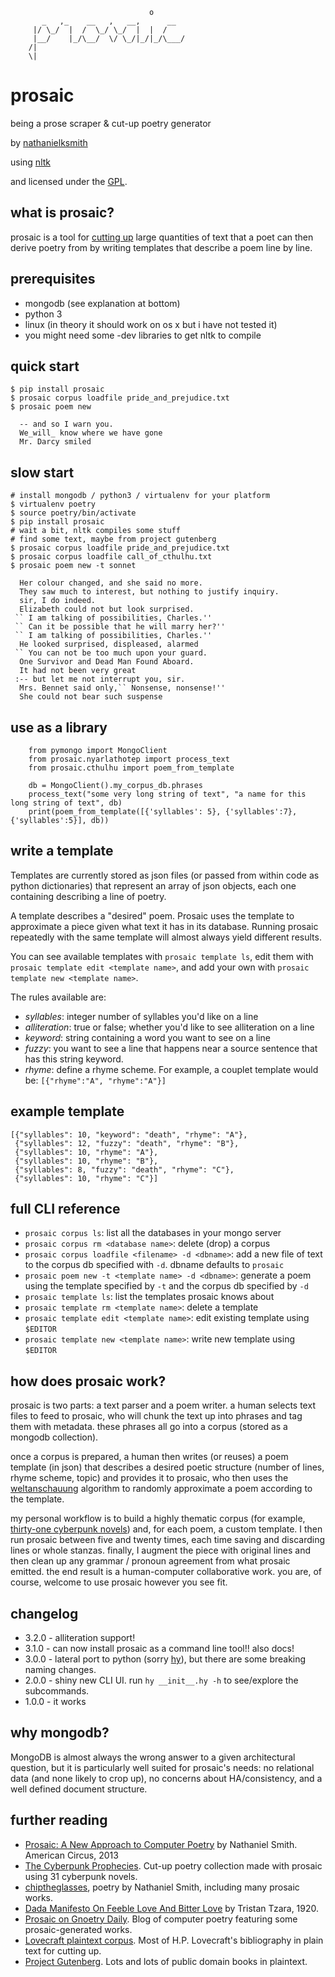                                    o
           _   ,_    __   ,   __,      __
         |/ \_/  |  /  \_/ \_/  |  |  /
         |__/    |_/\__/  \/ \_/|_/|_/\___/
        /|
        \|

# prosaic

being a prose scraper & cut-up poetry generator

by [nathanielksmith](http://chiptheglasses.com)

using [nltk](http://nltk.org)

and licensed under the [GPL](https://www.gnu.org/copyleft/gpl.html).

## what is prosaic?

prosaic is a tool for
[cutting up](https://en.wikipedia.org/wiki/Cut-up_technique) large quantities of
text that a poet can then derive poetry from by writing templates that describe
a poem line by line.

## prerequisites

* mongodb (see explanation at bottom)
* python 3
* linux (in theory it should work on os x but i have not tested it)
* you might need some -dev libraries to get nltk to compile

## quick start

    $ pip install prosaic
    $ prosaic corpus loadfile pride_and_prejudice.txt
    $ prosaic poem new

      -- and so I warn you.
      We_will_ know where we have gone
      Mr. Darcy smiled

## slow start

    # install mongodb / python3 / virtualenv for your platform
    $ virtualenv poetry
    $ source poetry/bin/activate
    $ pip install prosaic
    # wait a bit, nltk compiles some stuff
    # find some text, maybe from project gutenberg
    $ prosaic corpus loadfile pride_and_prejudice.txt
    $ prosaic corpus loadfile call_of_cthulhu.txt
    $ prosaic poem new -t sonnet

      Her colour changed, and she said no more.
      They saw much to interest, but nothing to justify inquiry.
      sir, I do indeed.
      Elizabeth could not but look surprised.
     `` I am talking of possibilities, Charles.''
     `` Can it be possible that he will marry her?''
     `` I am talking of possibilities, Charles.''
      He looked surprised, displeased, alarmed
     `` You can not be too much upon your guard.
      One Survivor and Dead Man Found Aboard.
      It had not been very great
     :-- but let me not interrupt you, sir.
      Mrs. Bennet said only,`` Nonsense, nonsense!''
      She could not bear such suspense

## use as a library

        from pymongo import MongoClient
        from prosaic.nyarlathotep import process_text
        from prosaic.cthulhu import poem_from_template

        db = MongoClient().my_corpus_db.phrases
        process_text("some very long string of text", "a name for this long string of text", db)
        print(poem_from_template([{'syllables': 5}, {'syllables':7}, {'syllables':5}], db))

## write a template

Templates are currently stored as json files (or passed from within code as
python dictionaries) that represent an array of json objects, each one
containing describing a line of poetry.

A template describes a "desired" poem. Prosaic uses the template to approximate a piece given what text it has in its database. Running prosaic repeatedly with the same template will almost always yield different results.

You can see available templates with `prosaic template ls`, edit them with `prosaic template edit <template name>`, and add your own with `prosaic template new <template name>`.

The rules available are:

* _syllables_: integer number of syllables you'd like on a line
* _alliteration_: true or false; whether you'd like to see alliteration on a line
* _keyword_: string containing a word you want to see on a line
* _fuzzy_: you want to see a line that happens near a source sentence that has this string keyword.
* _rhyme_: define a rhyme scheme. For example, a couplet template would be:
  `[{"rhyme":"A", "rhyme":"A"}]`

## example template

    [{"syllables": 10, "keyword": "death", "rhyme": "A"},
     {"syllables": 12, "fuzzy": "death", "rhyme": "B"},
     {"syllables": 10, "rhyme": "A"},
     {"syllables": 10, "rhyme": "B"},
     {"syllables": 8, "fuzzy": "death", "rhyme": "C"},
     {"syllables": 10, "rhyme": "C"}]


## full CLI reference

* `prosaic corpus ls`: list all the databases in your mongo server
* `prosaic corpus rm <database name>`: delete (drop) a corpus
* `prosaic corpus loadfile <filename> -d <dbname>`: add a new file of text to the corpus db specified with `-d`. dbname defaults to `prosaic`
* `prosaic poem new -t <template name> -d <dbname>`: generate a poem using the template specified by `-t` and the corpus db specified by `-d`
* `prosaic template ls`: list the templates prosaic knows about
* `prosaic template rm <template name>`: delete a template
* `prosaic template edit <template name>`: edit existing template using `$EDITOR`
* `prosaic template new <template name>`: write new template using `$EDITOR`
            
## how does prosaic work?

prosaic is two parts: a text parser and a poem writer. a human selects
text files to feed to prosaic, who will chunk the text up into phrases
and tag them with metadata. these phrases all go into a corpus (stored
as a mongodb collection).

once a corpus is prepared, a human then writes (or reuses) a poem
template (in json) that describes a desired poetic structure (number
of lines, rhyme scheme, topic) and provides it to prosaic, who then
uses the
[weltanschauung](http://www.youtube.com/watch?v=L_88FlTzwDE&list=PLD700C5DA258EDD9A)
algorithm to randomly approximate a poem according to the template.

my personal workflow is to build a highly thematic corpus (for
example,
[thirty-one cyberpunk novels](http://cyberpunkprophecies.tumblr.com))
and, for each poem, a custom template. I then run prosaic between five
and twenty times, each time saving and discarding lines or whole
stanzas. finally, I augment the piece with original lines and then
clean up any grammar / pronoun agreement from what prosaic
emitted. the end result is a human-computer collaborative work. you
are, of course, welcome to use prosaic however you see fit.

## changelog

 * 3.2.0 - alliteration support!
 * 3.1.0 - can now install prosaic as a command line tool!! also docs!
 * 3.0.0 - lateral port to python (sorry [hy](http://hylang.org)), but there are some breaking naming changes.
 * 2.0.0 - shiny new CLI UI. run `hy __init__.hy -h` to see/explore the subcommands.
 * 1.0.0 - it works

## why mongodb?

MongoDB is almost always the wrong answer to a given architectural
question, but it is particularly well suited for prosaic's needs: no
relational data (and none likely to crop up), no concerns about
HA/consistency, and a well defined document structure.

## further reading

* [Prosaic: A New Approach to Computer Poetry](http://www.amcircus.com/arts/prosaic-a-new-approach-to-computer-poetry.html) by Nathaniel Smith. American Circus, 2013
* [The Cyberpunk Prophecies](http://cyberpunkprophecies.tumblr.com). Cut-up poetry collection made with prosaic using 31 cyberpunk novels.
* [chiptheglasses](http://chiptheglasses.com/tag/poem.html), poetry by Nathaniel Smith, including many prosaic works.
* [Dada Manifesto On Feeble Love And Bitter Love](http://www.391.org/manifestos/1920-dada-manifesto-feeble-love-bitter-love-tristan-tzara.html) by Tristan Tzara, 1920.
* [Prosaic on Gnoetry Daily](https://gnoetrydaily.wordpress.com/tag/prosaic/). Blog of computer poetry featuring some prosaic-generated works.
* [Lovecraft plaintext corpus](https://github.com/nathanielksmith/lovecraftcorpus). Most of H.P. Lovecraft's bibliography in plain text for cutting up.
* [Project Gutenberg](http://www.gutenberg.org/). Lots and lots of public domain books in plaintext.

